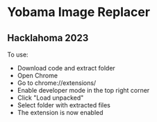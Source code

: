 # Yobama Image Replacer
## Hacklahoma 2023

To use:
- Download code and extract folder
- Open Chrome
- Go to chrome://extensions/
- Enable developer mode in the top right corner
- Click "Load unpacked"
- Select folder with extracted files
- The extension is now enabled
